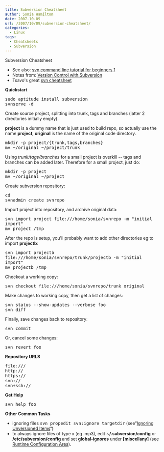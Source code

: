 ```yaml
---
title: Subversion Cheatsheet
author: Sonia Hamilton
date: 2007-10-09
url: /2007/10/09/subversion-cheatsheet/
categories:
  - Linux
tags:
  - Cheatsheets
  - Subversion
---
```

Subversion Cheatsheet

<!--more-->

  * See also: [svn command line tutorial for beginners 1 ][1]
  * Notes from: [Version Control with Subversion][2]
  * Tsavo's great [svn cheatsheet][3]

**Quickstart**

<tt>sudo aptitude install subversion</tt>  
<tt>svnserve -d</tt>

<!--more-->Create source project, splitting into trunk, tags and branches (latter 2 directories initially empty). 

**project** is a dummy name that is just used to build repo, so actually use the name **project**, **original** is the name of the original code directory.

<tt>mkdir -p project/{trunk,tags,branches}</tt>  
<tt>mv ~/original ~/project/trunk</tt>

Using *trunk/tags/branches* for a small project is overkill -- tags and branches can be added later. Therefore for a small project, just do:

<tt>mkdir -p project</tt>  
<tt>mv ~/original ~/project</tt>

Create subversion repository:

<tt>cd</tt>  
<tt>svnadmin create svnrepo</tt>

Import project into repository, and archive original data:

<tt>svn import project file:///home/sonia/svnrepo -m "initial import"</tt>  
<tt>mv project /tmp</tt>

After the repo is setup, you'll probably want to add other directories eg to import **projectb**:

<tt>svn import projectb file:///home/sonia/svnrepo/trunk/projectb -m "initial import"</tt>  
<tt>mv projectb /tmp</tt>

Checkout a working copy:

<tt>svn checkout file:///home/sonia/svnrepo/trunk original</tt>

Make changes to working copy, then get a list of changes:  
<tt></tt>

<tt>svn status --show-updates --verbose foo</tt>  
<tt>svn diff</tt>

Finally, save changes back to repository:  
<tt></tt>

<tt>svn commit</tt>

Or, cancel some changes:  
<tt></tt>

<tt>svn revert foo</tt>

**Repository URLS**

<tt>file:///</tt>  
<tt>http://</tt>  
<tt>https://</tt>  
<tt>svn://</tt>  
<tt>svn+ssh://</tt>

**Get Help**

<tt>svn help foo</tt>

**Other Common Tasks**

  * ignoring files <tt>svn propedit svn:ignore targetdir</tt> (see&#8221;[Ignoring Unversioned Items][4]&#8220;)
  * to always ignore files of type x (eg .mp3), edit **~/.subversion/config** or **/etc/subversion/config** and set **global-ignores** under **[miscellany]** (see [Runtime Configuration Area][5]).

 [1]: http://linux.byexamples.com/archives/255/svn-command-line-tutorial-for-beginners-1/
 [2]: http://svnbook.red-bean.com/
 [3]: http://jwamicha.wordpress.com/2008/05/29/subversion-a-summary-cheat-sheet-learn-svn-in-10-minutes/
 [4]: http://svnbook.red-bean.com/en/1.4/svn.advanced.props.special.ignore.html
 [5]: http://svnbook.red-bean.com/en/1.4/svn.advanced.confarea.html
